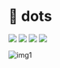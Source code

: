 # 📁 dots
<a href="https://archlinux.org/"><img src="https://img.shields.io/badge/Arch%20Linux-1793D1?logo=arch-linux&logoColor=fff&style=flat"></a>
<a href="https://www.vim.org/"><img src="https://img.shields.io/badge/VIM-%2311AB00.svg?style=flat&logo=vim&logoColor=white"></a>
<a href="https://kernel.org/"><img src="https://img.shields.io/badge/Linux-FCC624?style=flat&logo=linux&logoColor=black"></a>
<a href="https://www.gnu.org/software/bash/"><img src="https://img.shields.io/badge/Bash-%23121011.svg?style=flat&logo=gnu-bash&logoColor=white"></a>
</p>

![img1](https://i.imgur.com/ji4acR4.png)
